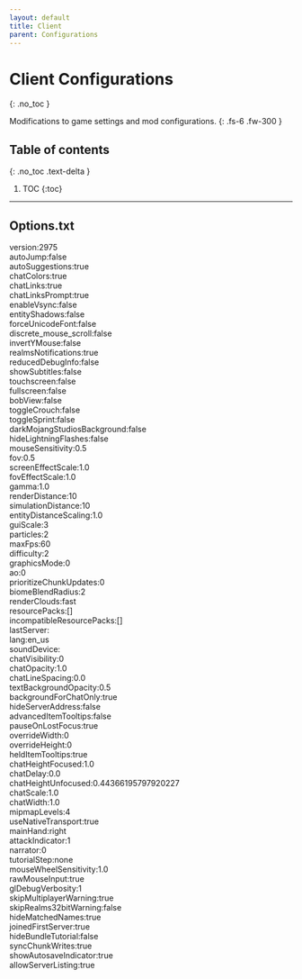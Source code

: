 ```yaml
---
layout: default
title: Client
parent: Configurations
---
```


# Client Configurations
{: .no_toc }

Modifications to game settings and mod configurations.
{: .fs-6 .fw-300 }

## Table of contents
{: .no_toc .text-delta }

1. TOC
{:toc}

---

## Options.txt
version:2975 \
autoJump:false\
autoSuggestions:true\
chatColors:true\
chatLinks:true\
chatLinksPrompt:true\
enableVsync:false\
entityShadows:false\
forceUnicodeFont:false\
discrete_mouse_scroll:false\
invertYMouse:false\
realmsNotifications:true\
reducedDebugInfo:false\
showSubtitles:false\
touchscreen:false\
fullscreen:false\
bobView:false\
toggleCrouch:false\
toggleSprint:false\
darkMojangStudiosBackground:false\
hideLightningFlashes:false\
mouseSensitivity:0.5\
fov:0.5\
screenEffectScale:1.0\
fovEffectScale:1.0\
gamma:1.0\
renderDistance:10\
simulationDistance:10\
entityDistanceScaling:1.0\
guiScale:3\
particles:2\
maxFps:60\
difficulty:2\
graphicsMode:0\
ao:0\
prioritizeChunkUpdates:0\
biomeBlendRadius:2\
renderClouds:fast\
resourcePacks:[]\
incompatibleResourcePacks:[]\
lastServer:\
lang:en_us\
soundDevice:\
chatVisibility:0\
chatOpacity:1.0\
chatLineSpacing:0.0\
textBackgroundOpacity:0.5\
backgroundForChatOnly:true\
hideServerAddress:false\
advancedItemTooltips:false\
pauseOnLostFocus:true\
overrideWidth:0\
overrideHeight:0\
heldItemTooltips:true\
chatHeightFocused:1.0\
chatDelay:0.0\
chatHeightUnfocused:0.44366195797920227\
chatScale:1.0\
chatWidth:1.0\
mipmapLevels:4\
useNativeTransport:true\
mainHand:right\
attackIndicator:1\
narrator:0\
tutorialStep:none\
mouseWheelSensitivity:1.0\
rawMouseInput:true\
glDebugVerbosity:1\
skipMultiplayerWarning:true\
skipRealms32bitWarning:false\
hideMatchedNames:true\
joinedFirstServer:true\
hideBundleTutorial:false\
syncChunkWrites:true\
showAutosaveIndicator:true\
allowServerListing:true
